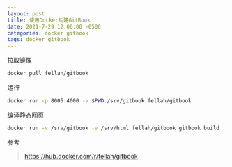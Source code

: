 ```yaml
---
layout: post
title: 使用Docker构建GitBook
date: 2021-7-29 12:00:00 -0500
categories: docker gitbook
tags: docker gitbook
---
```

拉取镜像 

```sh
docker pull fellah/gitbook
```

运行 

```sh
docker run -p 8005:4000 -v $PWD:/srv/gitbook fellah/gitbook 
```

编译静态网页 

```sh
docker run -v /srv/gitbook -v /srv/html fellah/gitbook gitbook build . /srv/html 
```

参考

> https://hub.docker.com/r/fellah/gitbook